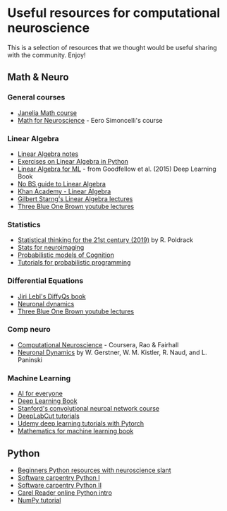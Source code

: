 # Useful resources for computational neuroscience
This is a selection of resources that we thought would be useful sharing with the community. Enjoy!

## Math & Neuro
### General courses
* [Janelia Math course](https://github.com/JaneliaMLCourse/MathClub/blob/master/README.md)
* [Math for Neuroscience](https://www.cns.nyu.edu/~eero/math-tools/) - Eero Simoncelli's course

### Linear Algebra
* [Linear Algebra notes](https://python-intro.quantecon.org/linear_algebra.html)
* [Exercises on Linear Algebra in Python](https://www.w3resource.com/python-exercises/numpy/linear-algebra/index.php)
* [Linear Algebra for ML](https://www.deeplearningbook.org/contents/linear_algebra.html) - from Goodfellow et al. (2015) Deep Learning Book
* [No BS guide to Linear Algebra](http://minireference.com/static/tutorials/linear_algebra_in_4_pages.pdf)
* [Khan Academy - Linear Algebra](https://www.khanacademy.org/math/linear-algebra)
* [Gilbert Starng's Linear Algebra lectures](https://ocw.mit.edu/courses/mathematics/18-06-linear-algebra-spring-2010/video-lectures/)
* [Three Blue One Brown youtube lectures](https://www.youtube.com/playlist?list=PLZHQObOWTQDPD3MizzM2xVFitgF8hE_ab)

### Statistics
* [Statistical thinking for the 21st century (2019)](https://statsthinking21.github.io/statsthinking21-core-site/) by R. Poldrack
* [Stats for neuroimaging](https://learn-neuroimaging.github.io/tutorials-and-resources/statistics/)
* [Probabilistic models of Cognition](https://probmods.org/)
* [Tutorials for probabilistic programming](https://docs.pymc.io/nb_examples/index.html)

### Differential Equations
* [Jiri Lebl's DiffyQs book](https://www.jirka.org/diffyqs/)
* [Neuronal dynamics](https://neuronaldynamics-exercises.readthedocs.io/en/latest/)
* [Three Blue One Brown youtube lectures](https://www.youtube.com/playlist?list=PLZHQObOWTQDNPOjrT6KVlfJuKtYTftqH6)

### Comp neuro
* [Computational Neuroscience](https://www.coursera.org/learn/computational-neuroscience) - Coursera, Rao & Fairhall
* [Neuronal Dynamics](https://neuronaldynamics.epfl.ch/) by W. Gerstner, W. M. Kistler, R. Naud, and L. Paninski

### Machine Learning
* [AI for everyone](https://www.coursera.org/learn/ai-for-everyone)
* [Deep Learning Book](http://www.deeplearningbook.org/)
* [Stanford's convolutional neuroal network course](http://cs231n.stanford.edu/2019/syllabus.html)
* [DeepLabCut tutorials](https://github.com/AlexEMG/DeepLabCut/blob/master/examples/README.md)
* [Udemy deep learning tutorials with Pytorch](https://github.com/udacity/deep-learning-v2-pytorch)
* [Mathematics for machine learning book](https://mml-book.github.io/book/mml-book.pdf)

## Python
* [Beginners Python resources with neuroscience slant](https://twitter.com/roxana_zeraati/status/1252021563744030720)
* [Software carpentry Python I](https://swcarpentry.github.io/python-novice-inflammation/)
* [Software carpentry Python II](http://swcarpentry.github.io/python-novice-gapminder/)
* [Carel Reader online Python intro](https://compedu.stanford.edu/karel-reader/docs/python/en/intro.html)
* [NumPy tutorial](https://cs231n.github.io/python-numpy-tutorial/)

